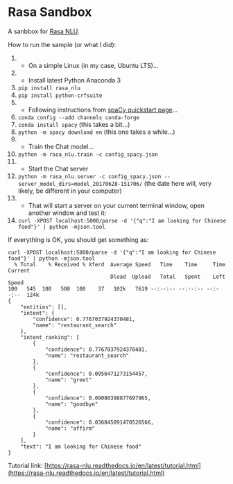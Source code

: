 # Rasa Sandbox

A sanbbox for [Rasa NLU](https://github.com/RasaHQ/rasa_nlu).

How to run the sample (or what I did):

1. - On a simple Linux (in my case, Ubuntu LTS)...
2. - Install latest Python Anaconda 3
3. `pip install rasa_nlu`
4. `pip install python-crfsuite`
5. - Following instructions from [spaCy quickstart page](https://spacy.io/docs/usage/)...
6. `conda config --add channels conda-forge`
7. `conda install spacy` (this takes a bit...)
8. `python -m spacy download en` (this one takes a while...)
9. - Train the Chat model...
10. `python -m rasa_nlu.train -c config_spacy.json`
11. - Start the Chat server
12. `python -m rasa_nlu.server -c config_spacy.json --server_model_dirs=model_20170628-151706/` (the date here will, very likely, be different in your computer)
13. - That will start a server on your current terminal window, open another window and test it:
14. `curl -XPOST localhost:5000/parse -d '{"q":"I am looking for Chinese food"}' | python -mjson.tool`

If everything is OK, you should get something as:

```
curl -XPOST localhost:5000/parse -d '{"q":"I am looking for Chinese food"}' | python -mjson.tool
  % Total    % Received % Xferd  Average Speed   Time    Time     Time  Current
                                 Dload  Upload   Total   Spent    Left  Speed
100   545  100   508  100    37   102k   7619 --:--:-- --:--:-- --:--:--  124k
{
    "entities": [],
    "intent": {
        "confidence": 0.7767037924370481,
        "name": "restaurant_search"
    },
    "intent_ranking": [
        {
            "confidence": 0.7767037924370481,
            "name": "restaurant_search"
        },
        {
            "confidence": 0.0956471273154457,
            "name": "greet"
        },
        {
            "confidence": 0.09080398877697965,
            "name": "goodbye"
        },
        {
            "confidence": 0.036845091470526566,
            "name": "affirm"
        }
    ],
    "text": "I am looking for Chinese food"
}
```

Tutorial link: [https://rasa-nlu.readthedocs.io/en/latest/tutorial.html](https://rasa-nlu.readthedocs.io/en/latest/tutorial.html)
